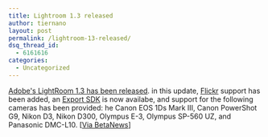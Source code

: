 ```yaml
---
title: Lightroom 1.3 released
author: tiernano
layout: post
permalink: /lightroom-13-released/
dsq_thread_id:
  - 6161616
categories:
  - Uncategorized
---
```

[Adobe's LightRoom 1.3 has been released][1]. in this update, [Flickr][2] support has been added, an [Export SDK][3] is now availabe, and support for the following cameras has been provided: <span id="intelliTxt">he Canon EOS 1Ds Mark III, Canon PowerShot G9, Nikon D3, Nikon D300, Olympus E-3, Olympus SP-560 UZ, and Panasonic DMC-L10. [<a href="http://www.betanews.com/article/Lightroom_update_brings_Leopard_support_Flickr_upload/1195227942">Via BetaNews</a>]<br /> </span>

 [1]: http://www.adobe.com/products/photoshoplightroom/
 [2]: http://www.flickr.com
 [3]: http://labs.adobe.com/technologies/lightroomsdk/
